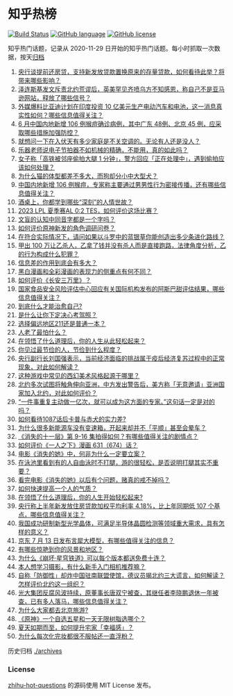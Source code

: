 # 知乎热榜
[![Build Status](https://github.com/ToWeLong/zhihu-hot-questions/workflows/CI/badge.svg)](https://github.com/ToWeLong/zhihu-hot-questions/actions)
[![GitHub language](https://img.shields.io/badge/language-golang-orange.svg)](https://golang.org/)
[![GitHub license](https://img.shields.io/github/license/ToWeLong/zhihu-hot-questions)](https://github.com/ToWeLong/zhihu-hot-questions/blob/main/LICENSE)

知乎热门话题，记录从 2020-11-29 日开始的知乎热门话题。每小时抓取一次数据，按天[归档](./archives)

<!-- BEGIN -->

1. [央行谈提前还房贷，支持新发放贷款置换原来的存量贷款，如何看待此举？将带来哪些影响？](https://www.zhihu.com/question/612071508)
1. [泽连斯基发文斥责北约荒谬后，英美罕见齐喷乌方不知感恩，称自己不是亚马逊网站，释放了哪些信号？](https://www.zhihu.com/question/612172382)
1. [外媒爆料比亚迪计划在印度投资 10 亿美元生产电动汽车和电池，这一消息真实性如何？哪些信息值得关注？](https://www.zhihu.com/question/612174510)
1. [6 月中国内地新增 106 例猴痘确诊病例，其中广东 48例、北京 45 例，应采取哪些措施加强防控？](https://www.zhihu.com/question/612162948)
1. [就想问一下在入伏天有多少家庭是不关空调的。无论有人还是没人？](https://www.zhihu.com/question/611678515)
1. [乐器老师说电子节拍器不如机械的精确，不能用，真的如此吗？](https://www.zhihu.com/question/610474125)
1. [女子称「高铁被邻座偷拍大腿 1 分钟」，警方回应「正在处理中」，遇到偷拍应该如何处理？](https://www.zhihu.com/question/612128986)
1. [为什么猫的体型都差不多大，而狗却分小中大型犬？](https://www.zhihu.com/question/578576993)
1. [中国内地新增 106 例猴痘，专家称主要通过男男性行为密接传播，还有哪些信息值得关注？](https://www.zhihu.com/question/612182534)
1. [酒桌上，你都学到哪些“深刻”的人情世故？](https://www.zhihu.com/question/528102043)
1. [2023 LPL 夏季赛AL 0:2 TES，如何评价这场比赛？](https://www.zhihu.com/question/612136533)
1. [文盲的认知中同音字都是一个字吗？](https://www.zhihu.com/question/378100141)
1. [如何评价原神新发的角色调研问卷？](https://www.zhihu.com/question/612182699)
1. [在符合实际情况下，请问如果以斗罗中的蓝银草你能创造出多少条进化路线？](https://www.zhihu.com/question/454485333)
1. [甲出 100 万让乙杀人，乙拿了钱并没有杀人而是直接跑路，法律角度分析，乙的行为构成什么犯罪？](https://www.zhihu.com/question/600455294)
1. [信息差的作用到底会有多大？](https://www.zhihu.com/question/606302812)
1. [黑白漫画和全彩漫画的表现力的侧重点有何不同？](https://www.zhihu.com/question/611303615)
1. [如何评价《长安三万里》？](https://www.zhihu.com/question/611328020)
1. [国家食品安全风险评估中心回应有关国际机构发布的阿斯巴甜评估结果，哪些信息值得关注？](https://www.zhihu.com/question/612185238)
1. [到底什么才能治愈自己?](https://www.zhihu.com/question/609995709)
1. [是什么让你下定决心考驾照？](https://www.zhihu.com/question/611339039)
1. [选择偏远地区211还是普通一本？](https://www.zhihu.com/question/611440270)
1. [人老了最怕什么？](https://www.zhihu.com/question/511923242)
1. [在领悟了什么道理后，你的人生从此轻松起来？](https://www.zhihu.com/question/604775983)
1. [你见过最节俭的人，节俭到什么程度？](https://www.zhihu.com/question/288636445)
1. [央行副行长刘国强表示，当前经济面临的挑战属于疫后经济复苏过程中的正常现象，对此如何解读？](https://www.zhihu.com/question/612161506)
1. [这种游戏中常见的西幻美术风格起源于哪里？](https://www.zhihu.com/question/611786453)
1. [北约多次试图将触角伸向亚洲，中方发出警告后，美方称「无意邀请」亚洲国家加入北约，对此如何评价？](https://www.zhihu.com/question/611981759)
1. [“一件事重复主动做一亿次，就可以成为这方面的专家。”这句话一定是对的吗？](https://www.zhihu.com/question/611144972)
1. [如何看待1087话后卡普与赤犬的实力差?](https://www.zhihu.com/question/611829038)
1. [为什么很多新能源车没有变速箱，开起来却并不「平顺」甚至会晕车？](https://www.zhihu.com/question/611489240)
1. [《消失的十一层》第 9-16 集拍得如何？有哪些值得关注的剧情点？](https://www.zhihu.com/question/611561933)
1. [如何评价《一人之下》漫画 631（674）话？](https://www.zhihu.com/question/612017679)
1. [电影《消失的她》中，何非为什么一定要立案？](https://www.zhihu.com/question/610438404)
1. [在泳池里看到有的人自由泳时不打腿，游的很轻松，是否说明打腿其实不重要？](https://www.zhihu.com/question/610925506)
1. [看完电影《消失的她》以后有个问题，赌真的戒不掉吗？](https://www.zhihu.com/question/611260933)
1. [如何快速提高一个人的气质？](https://www.zhihu.com/question/608398358)
1. [在领悟了什么道理后，你的人生开始轻松起来?](https://www.zhihu.com/question/605994430)
1. [央行称上半年新发放住房贷款加权平均利率 4.18%，比上年同期低 107 个基点，哪些信息值得关注？](https://www.zhihu.com/question/612062099)
1. [我国成功研制新型光学晶体，可满足半导体晶圆检测等领域重大需求，具有怎样的意义？](https://www.zhihu.com/question/612183799)
1. [京东 7 月 13 日发布言犀大模型，有哪些值得关注的信息？](https://www.zhihu.com/question/611656790)
1. [有哪些惊艳到你的风景和地区？](https://www.zhihu.com/question/608404091)
1. [为什么《崩坏·星穹铁道》可以每个版本都送免费十连？](https://www.zhihu.com/question/611184734)
1. [本人想学习摄影，有什么新手入门相机推荐嘛？](https://www.zhihu.com/question/607315264)
1. [自称「防御性」却炸中国驻南联盟使馆，德议员揭北约三大谎言，如何解读？怎样评价北约这一组织？](https://www.zhihu.com/question/612186062)
1. [光大集团反腐风波持续，原董事长唐双宁被查，其继任者李晓鹏退休一年被查，已有多人落马，哪些信息值得关注？](https://www.zhihu.com/question/612238610)
1. [为什么大家都去北京旅游?](https://www.zhihu.com/question/608233025)
1. [《原神》一个自选五星和一天无限树脂选哪个？](https://www.zhihu.com/question/611892510)
1. [夏天如期而至，如何提升宅家「幸福感」？](https://www.zhihu.com/question/603623752)
1. [为什么每次化完妆都很不服帖还一直浮粉？](https://www.zhihu.com/question/603277026)

<!-- END -->

历史归档 [./archives](./archives)


### License
[zhihu-hot-questions](https://github.com/towelong/zhihu-hot-questions) 的源码使用 MIT License 发布。